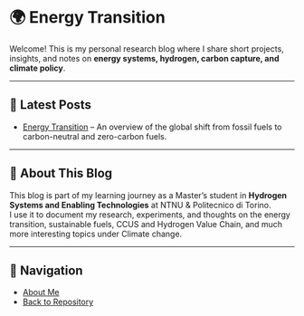 # 🌍 Energy Transition  

Welcome! This is my personal research blog where I share short projects, insights, and notes on **energy systems, hydrogen, carbon capture, and climate policy**.  

---

## 📑 Latest Posts
- [Energy Transition](Energy_transition.md) – An overview of the global shift from fossil fuels to carbon-neutral and zero-carbon fuels.  

---

## 📌 About This Blog
This blog is part of my learning journey as a Master’s student in **Hydrogen Systems and Enabling Technologies** at NTNU & Politecnico di Torino.  
I use it to document my research, experiments, and thoughts on the energy transition, sustainable fuels, CCUS and Hydrogen Value Chain, and much more interesting topics under Climate change.  

---

## 🔗 Navigation
- [About Me](Aboutme.md)  
- [Back to Repository](https://github.com/Savithaponnusamyblog/Energy_Transition/tree/main)  
